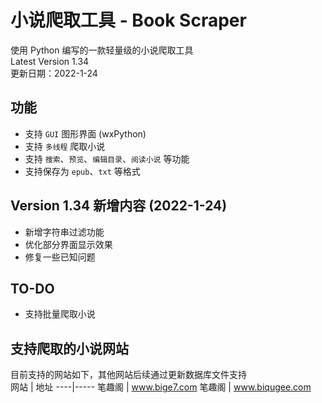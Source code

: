 # 小说爬取工具 - Book Scraper
使用 Python 编写的一款轻量级的小说爬取工具  
Latest Version 1.34  
更新日期：2022-1-24

## 功能
* 支持 `GUI` 图形界面 (wxPython)  
* 支持 `多线程` 爬取小说  
* 支持 `搜索`、`预览`、`编辑目录`、`阅读小说` 等功能
* 支持保存为 `epub`、`txt` 等格式

## Version 1.34 新增内容 (2022-1-24)
* 新增字符串过滤功能
* 优化部分界面显示效果
* 修复一些已知问题

## TO-DO
* 支持批量爬取小说   

## 支持爬取的小说网站
目前支持的网站如下，其他网站后续通过更新数据库文件支持  
网站 | 地址
----|-----
笔趣阁 | www.bige7.com
笔趣阁 | www.biqugee.com
